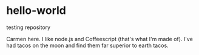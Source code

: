 # hello-world
testing repository

Carmen here.  I like node.js and Coffeescript (that's what I'm made of).
I've had tacos on the moon and find them far superior to earth tacos.
